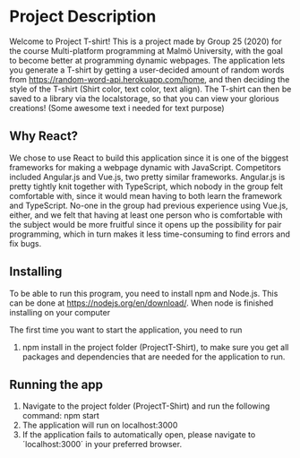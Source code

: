 # Project Description

Welcome to Project T-shirt! This is a project made by Group 25 (2020) for the course Multi-platform programming at Malmö University, with the goal to become better at programming dynamic webpages. The application lets you generate a T-shirt by getting a user-decided amount of random words from https://random-word-api.herokuapp.com/home, and then deciding the style of the T-shirt (Shirt color, text color, text align). The T-shirt can then be saved to a library via the localstorage, so that you can view your glorious creations! (Some awesome text i needed for text purpose)

## Why React?

We chose to use React to build this application since it is one of the biggest frameworks for making a webpage dynamic with JavaScript. Competitors included Angular.js and Vue.js, two pretty similar frameworks. Angular.js is pretty tightly knit together with TypeScript, which nobody in the group felt comfortable with, since it would mean having to both learn the framework and TypeScript. No-one in the group had previous experience using Vue.js, either, and we felt that having at least one person who is comfortable with the subject would be more fruitful since it opens up the possibility for pair programming, which in turn makes it less time-consuming to find errors and fix bugs.

## Installing

To be able to run this program, you need to install npm and Node.js. This can be done at https://nodejs.org/en/download/. When node is finished installing on your computer

The first time you want to start the application, you need to run

1. npm install
   in the project folder (ProjectT-Shirt), to make sure you get all packages and dependencies that are needed for the application to run.

## Running the app

1. Navigate to the project folder (ProjectT-Shirt) and run the following command:
   npm start
2. The application will run on localhost:3000
3. If the application fails to automatically open, please navigate to ´localhost:3000´ in your preferred browser.
